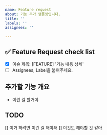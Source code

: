 ```yaml
---
name: Feature request
about: 기능 추가 템플릿입니다.
title: ''
labels: ''
assignees: ''

---
```


<!-- ---
name: Feature Request Template
about: 기능 추가 템플릿입니다.
title: [FEATURE] 기능 내용 상세
labels: feature
assignees: ''
--- -->

<!-- 하나씩 확인 후 체크박스에 표시해주세요. -->

## ✅ Feature Request check list

- [x] 이슈 제목: [FEATURE] '기능 내용 상세'
- [ ] Assignees, Label을 붙여주세요.

## 추가할 기능 개요

- 이런 걸 할거야

## TODO

[] 이거 하려면 이런 걸 해야해
[] 이것도 해야할 것 같아
